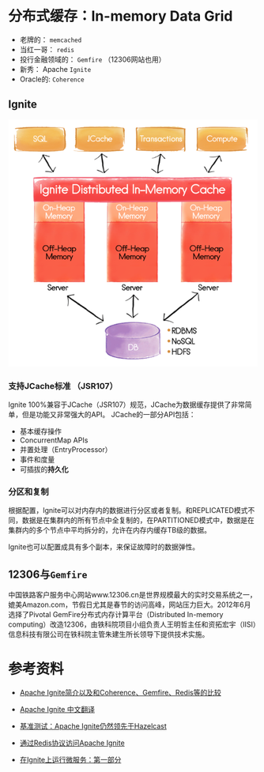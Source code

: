 # 分布式缓存：In-memory Data Grid

- 老牌的： ``memcached``
- 当红一哥：  ``redis``
- 投行金融领域的： ``Gemfire`` （12306网站也用）
- 新秀： Apache ``Ignite``
- Oracle的: ``Coherence``


## Ignite

![](assets/markdown-img-paste-20170605152932833.png)

### 支持JCache标准 （JSR107）

Ignite 100%兼容于JCache（JSR107）规范，JCache为数据缓存提供了非常简单，但是功能又非常强大的API。
JCache的一部分API包括：

- 基本缓存操作
- ConcurrentMap APIs
- 并置处理（EntryProcessor）
- 事件和度量
- 可插拔的**持久化**

### 分区和复制

根据配置，Ignite可以对内存内的数据进行分区或者复制。和REPLICATED模式不同，数据是在集群内的所有节点中全复制的，在PARTITIONED模式中，数据是在集群内的多个节点中平均拆分的，允许在内存内缓存TB级的数据。

Ignite也可以配置成具有多个副本，来保证故障时的数据弹性。


## 12306与``Gemfire``

中国铁路客户服务中心网站www.12306.cn是世界规模最大的实时交易系统之一，媲美Amazon.com，节假日尤其是春节的访问高峰，网站压力巨大。2012年6月选择了Pivotal GemFire分布式内存计算平台（Distributed In-memory computing）改造12306，由铁科院项目小组负责人王明哲主任和资拓宏宇（IISI）信息科技有限公司在铁科院主管朱建生所长领导下提供技术实施。


# 参考资料

- [Apache Ignite简介以及和Coherence、Gemfire、Redis等的比较](http://www.tuicool.com/articles/ziUfmaj)

- [Apache Ignite 中文翻译](https://www.zybuluo.com/liyuj/note/230739)

- [基准测试：Apache Ignite仍然领先于Hazelcast](https://my.oschina.net/liyuj/blog/899359)

- [通过Redis协议访问Apache Ignite](https://my.oschina.net/liyuj/blog/830316)

- [在Ignite上运行微服务：第一部分](https://my.oschina.net/liyuj/blog/806752)

